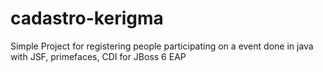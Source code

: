 # cadastro-kerigma
Simple Project for registering people participating on a event done in java with JSF, primefaces, CDI for JBoss 6 EAP
